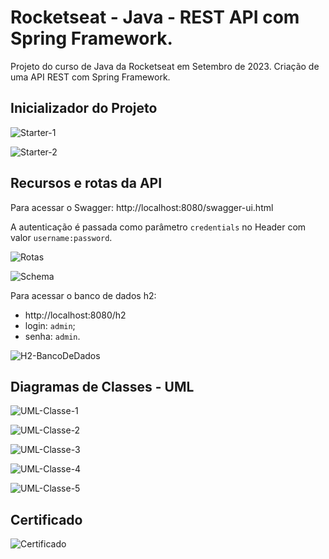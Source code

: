 # Rocketseat - Java - REST API com Spring Framework.
Projeto do curso de Java da Rocketseat em Setembro de 2023. 
Criação de uma API REST com Spring Framework.


## Inicializador do Projeto

![Starter-1](imgs/IntelliJ-Spring-Initializr-1.png)

![Starter-2](imgs/IntelliJ-Spring-Initializr-2.png)


## Recursos e rotas da API

Para acessar o Swagger: http://localhost:8080/swagger-ui.html

A autenticação é passada como parâmetro `credentials` no Header com valor `username:password`.

![Rotas](imgs/Swagger-ui-api-routes.jpg)

![Schema](imgs/Swagger-ui-api-schema.jpg)

Para acessar o banco de dados h2:
- http://localhost:8080/h2
- login: `admin`;
- senha: `admin`.

![H2-BancoDeDados](imgs/h2-console.png)


## Diagramas de Classes - UML

![UML-Classe-1](imgs/UML-Diagram-Class-1.jpg)

![UML-Classe-2](imgs/UML-Diagram-Class-2.jpg)

![UML-Classe-3](imgs/UML-Diagram-Class-3.jpg)

![UML-Classe-4](imgs/UML-Diagram-Class-4.jpg)

![UML-Classe-5](imgs/UML-Diagram-Class-5.jpg)


## Certificado

![Certificado](imgs/certificado.jpg)